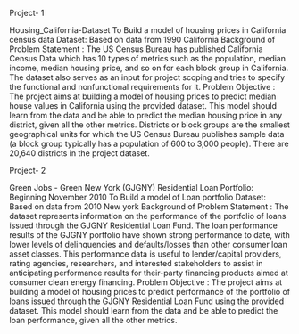 Project- 1

Housing_California-Dataset
To Build a model of housing prices in California census data
Dataset: Based on data from 1990 California
Background of Problem Statement :
The US Census Bureau has published California Census Data which has 10 types of metrics such as the population, median income, median housing price, and so on for each block group in California. The dataset also serves as an input for project scoping and tries to specify the functional and nonfunctional requirements for it.
Problem Objective :
The project aims at building a model of housing prices to predict median house values in California using the provided dataset. This model should learn from the data and be able to predict the median housing price in any district, given all the other metrics.
Districts or block groups are the smallest geographical units for which the US Census Bureau publishes sample data (a block group typically has a population of 600 to 3,000 people). There are 20,640 districts in the project dataset.


Project- 2 

Green Jobs - Green New York (GJGNY) Residential Loan Portfolio: Beginning November 2010
To Build a model of Loan portfolio 
Dataset: Based on data from 2010 New york 
Background of Problem Statement :
The dataset represents information on the performance of the portfolio of loans issued through the GJGNY Residential Loan Fund. The loan performance results of the GJGNY portfolio have shown strong performance to date, with lower levels of delinquencies and defaults/losses than other consumer loan asset classes. This performance data is useful to lender/capital providers, rating agencies, researchers, and interested stakeholders to assist in anticipating performance results for their-party financing products aimed at consumer clean energy financing. 
Problem Objective :
The project aims at building a model of housing prices to predict performance of the portfolio of loans issued through the GJGNY Residential Loan Fund using the provided dataset. This model should learn from the data and be able to predict the loan performance, given all the other metrics.
